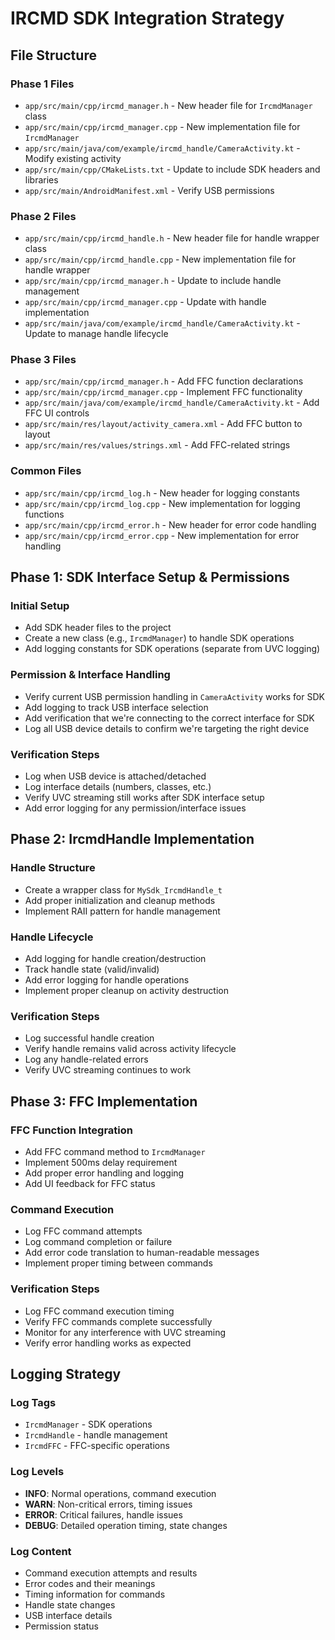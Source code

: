 # IRCMD SDK Integration Strategy

## File Structure

### Phase 1 Files
- `app/src/main/cpp/ircmd_manager.h` - New header file for `IrcmdManager` class
- `app/src/main/cpp/ircmd_manager.cpp` - New implementation file for `IrcmdManager`
- `app/src/main/java/com/example/ircmd_handle/CameraActivity.kt` - Modify existing activity
- `app/src/main/cpp/CMakeLists.txt` - Update to include SDK headers and libraries
- `app/src/main/AndroidManifest.xml` - Verify USB permissions

### Phase 2 Files
- `app/src/main/cpp/ircmd_handle.h` - New header file for handle wrapper class
- `app/src/main/cpp/ircmd_handle.cpp` - New implementation file for handle wrapper
- `app/src/main/cpp/ircmd_manager.h` - Update to include handle management
- `app/src/main/cpp/ircmd_manager.cpp` - Update with handle implementation
- `app/src/main/java/com/example/ircmd_handle/CameraActivity.kt` - Update to manage handle lifecycle

### Phase 3 Files
- `app/src/main/cpp/ircmd_manager.h` - Add FFC function declarations
- `app/src/main/cpp/ircmd_manager.cpp` - Implement FFC functionality
- `app/src/main/java/com/example/ircmd_handle/CameraActivity.kt` - Add FFC UI controls
- `app/src/main/res/layout/activity_camera.xml` - Add FFC button to layout
- `app/src/main/res/values/strings.xml` - Add FFC-related strings

### Common Files
- `app/src/main/cpp/ircmd_log.h` - New header for logging constants
- `app/src/main/cpp/ircmd_log.cpp` - New implementation for logging functions
- `app/src/main/cpp/ircmd_error.h` - New header for error code handling
- `app/src/main/cpp/ircmd_error.cpp` - New implementation for error handling

## Phase 1: SDK Interface Setup & Permissions

### Initial Setup
- Add SDK header files to the project
- Create a new class (e.g., `IrcmdManager`) to handle SDK operations
- Add logging constants for SDK operations (separate from UVC logging)

### Permission & Interface Handling
- Verify current USB permission handling in `CameraActivity` works for SDK
- Add logging to track USB interface selection
- Add verification that we're connecting to the correct interface for SDK
- Log all USB device details to confirm we're targeting the right device

### Verification Steps
- Log when USB device is attached/detached
- Log interface details (numbers, classes, etc.)
- Verify UVC streaming still works after SDK interface setup
- Add error logging for any permission/interface issues

## Phase 2: IrcmdHandle Implementation

### Handle Structure
- Create a wrapper class for `MySdk_IrcmdHandle_t`
- Add proper initialization and cleanup methods
- Implement RAII pattern for handle management

### Handle Lifecycle
- Add logging for handle creation/destruction
- Track handle state (valid/invalid)
- Add error logging for handle operations
- Implement proper cleanup on activity destruction

### Verification Steps
- Log successful handle creation
- Verify handle remains valid across activity lifecycle
- Log any handle-related errors
- Verify UVC streaming continues to work

## Phase 3: FFC Implementation

### FFC Function Integration
- Add FFC command method to `IrcmdManager`
- Implement 500ms delay requirement
- Add proper error handling and logging
- Add UI feedback for FFC status

### Command Execution
- Log FFC command attempts
- Log command completion or failure
- Add error code translation to human-readable messages
- Implement proper timing between commands

### Verification Steps
- Log FFC command execution timing
- Verify FFC commands complete successfully
- Monitor for any interference with UVC streaming
- Verify error handling works as expected

## Logging Strategy

### Log Tags
- `IrcmdManager` - SDK operations
- `IrcmdHandle` - handle management
- `IrcmdFFC` - FFC-specific operations

### Log Levels
- **INFO**: Normal operations, command execution
- **WARN**: Non-critical errors, timing issues
- **ERROR**: Critical failures, handle issues
- **DEBUG**: Detailed operation timing, state changes

### Log Content
- Command execution attempts and results
- Error codes and their meanings
- Timing information for commands
- Handle state changes
- USB interface details
- Permission status